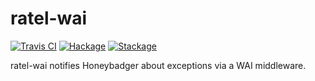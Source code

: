 # ratel-wai

[![Travis CI](https://travis-ci.org/tfausak/ratel-wai.svg?branch=master)](https://travis-ci.org/tfausak/ratel-wai)
[![Hackage](https://img.shields.io/hackage/v/ratel-wai)](https://hackage.haskell.org/package/ratel-wai)
[![Stackage](https://www.stackage.org/package/ratel-wai/badge/nightly?label=stackage)](https://www.stackage.org/package/ratel-wai)

ratel-wai notifies Honeybadger about exceptions via a WAI middleware.
